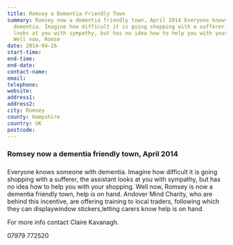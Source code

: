 ```yaml
---
title: Romsey a Dementia Friendly Town
summary: Romsey now a dementia friendly town, April 2014 Everyone knows someone with
  dementia. Imagine how difficult it is going shopping with a sufferer, the assistant
  looks at you with sympathy, but has no idea how to help you with your shopping.
  Well now, Romse
date: 2014-04-26
start-time: 
end-time: 
end-date: 
contact-name: 
email: 
telephone: 
website: 
address1: 
address2: 
city: Romsey
county: Hampshire
country: UK
postcode: 
---
```

### Romsey now a dementia friendly town, April 2014

### 

Everyone knows someone with dementia. Imagine how difficult it is going shopping with a sufferer, the assistant looks at you with sympathy, but has no idea how to help you with your shopping. Well now, Romsey is now a dementia friendly town, help is on hand. Andover Mind Charity, who are behind this incentive, are offering training to local traders, following which they can displaywindow stickers,letting carers know help is on hand.

For more info contact Claire Kavanagh.

07979 772520

